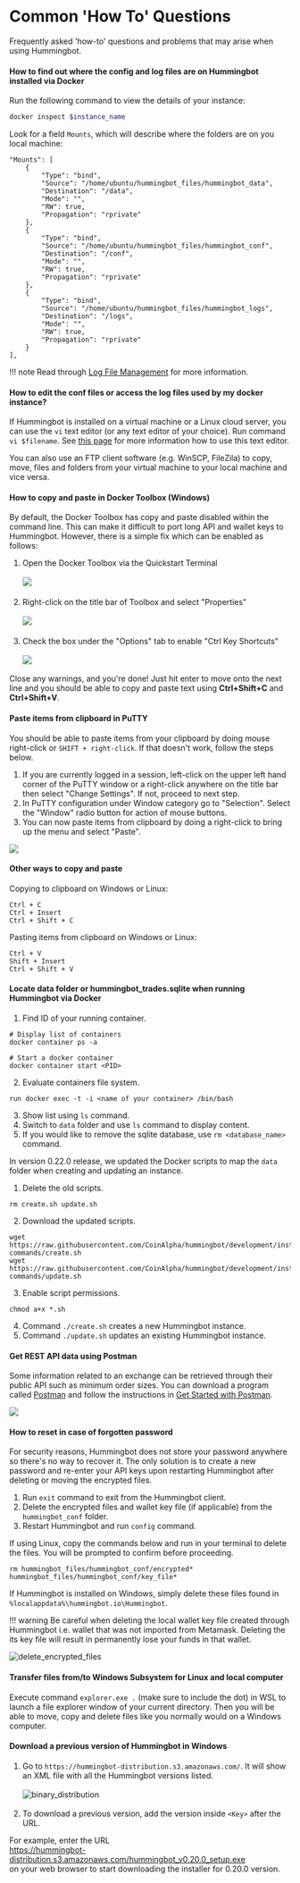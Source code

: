 # Common 'How To' Questions

Frequently asked 'how-to' questions and problems that may arise when using Hummingbot.

#### How to find out where the config and log files are on Hummingbot installed via Docker

Run the following command to view the details of your instance:

```bash
docker inspect $instance_name
```

Look for a field `Mounts`, which will describe where the folders are on you local machine:

```
"Mounts": [
    {
        "Type": "bind",
        "Source": "/home/ubuntu/hummingbot_files/hummingbot_data",
        "Destination": "/data",
        "Mode": "",
        "RW": true,
        "Propagation": "rprivate"
    },
    {
        "Type": "bind",
        "Source": "/home/ubuntu/hummingbot_files/hummingbot_conf",
        "Destination": "/conf",
        "Mode": "",
        "RW": true,
        "Propagation": "rprivate"
    },
    {
        "Type": "bind",
        "Source": "/home/ubuntu/hummingbot_files/hummingbot_logs",
        "Destination": "/logs",
        "Mode": "",
        "RW": true,
        "Propagation": "rprivate"
    }
],
```

!!! note
    Read through [Log File Management](https://docs.hummingbot.io/utilities/logging/) for more information.

#### How to edit the conf files or access the log files used by my docker instance?

If Hummingbot is installed on a virtual machine or a Linux cloud server, you can use the `vi` text editor (or any text editor of your choice). Run command `vi $filename`. See [this page](https://www.tipsandtricks-hq.com/unix-vi-commands-take-advantage-of-the-unix-vi-editor-374) for more information how to use this text editor.

You can also use an FTP client software (e.g. WinSCP, FileZila) to copy, move, files and folders from your virtual machine to your local machine and vice versa.


#### How to copy and paste in Docker Toolbox (Windows)

By default, the Docker Toolbox has copy and paste disabled within the command line. This can make it difficult to port long API and wallet keys to Hummingbot. However, there is a simple fix which can be enabled as follows:

1. Open the Docker Toolbox via the Quickstart Terminal</br></br>
  ![](/assets/img/docker_toolbox_startup.PNG)</br></br>
2. Right-click on the title bar of Toolbox and select "Properties"</br></br>
  ![](/assets/img/docker_toolbox_properties.png)</br></br>
3. Check the box under the "Options" tab to enable "Ctrl Key Shortcuts"</br></br>
  ![](/assets/img/docker_toolbox_enable.png)

Close any warnings, and you're done! Just hit enter to move onto the next line and you should be able to copy and paste text using **Ctrl+Shift+C** and **Ctrl+Shift+V**.


#### Paste items from clipboard in PuTTY

You should be able to paste items from your clipboard by doing mouse right-click or `SHIFT + right-click`. If that doesn't work, follow the steps below.

1. If you are currently logged in a session, left-click on the upper left hand corner of the PuTTY window or a right-click anywhere on the title bar then select "Change Settings". If not, proceed to next step.
2. In PuTTY configuration under Window category go to "Selection". Select the "Window" radio button for action of mouse buttons.
3. You can now paste items from clipboard by doing a right-click to bring up the menu and select "Paste".

![](/assets/img/putty_copy_paste.gif)

#### Other ways to copy and paste

Copying to clipboard on Windows or Linux:

```
Ctrl + C 
Ctrl + Insert
Ctrl + Shift + C
```

Pasting items from clipboard on Windows or Linux:

```
Ctrl + V
Shift + Insert
Ctrl + Shift + V
```

#### Locate data folder or hummingbot_trades.sqlite when running Hummingbot via Docker

1. Find ID of your running container.
```
# Display list of containers
docker container ps -a

# Start a docker container
docker container start <PID>
```
2. Evaluate containers file system.
```
run docker exec -t -i <name of your container> /bin/bash
```
3. Show list using `ls` command.
4. Switch to `data` folder and use `ls` command to display content.
5. If you would like to remove the sqlite database, use `rm <database_name>` command.

In version 0.22.0 release, we updated the Docker scripts to map the `data` folder when creating and updating an instance.

1. Delete the old scripts.
```
rm create.sh update.sh
```
2. Download the updated scripts.
```
wget https://raw.githubusercontent.com/CoinAlpha/hummingbot/development/installation/docker-commands/create.sh
wget https://raw.githubusercontent.com/CoinAlpha/hummingbot/development/installation/docker-commands/update.sh
```
3. Enable script permissions.
```
chmod a+x *.sh
```
4. Command `./create.sh` creates a new Hummingbot instance.
5. Command `./update.sh` updates an existing Hummingbot instance.


#### Get REST API data using Postman

Some information related to an exchange can be retrieved through their public API such as minimum order sizes. You can download a program called [Postman](https://www.getpostman.com/) and follow the instructions in [Get Started with Postman](https://learning.getpostman.com/getting-started/).

![](/assets/img/postman.png)


#### How to reset in case of forgotten password

For security reasons, Hummingbot does not store your password anywhere so there's no way to recover it. The only solution is to create a new password and re-enter your API keys upon restarting Hummingbot after deleting or moving the encrypted files.

1. Run `exit` command to exit from the Hummingbot client.
2. Delete the encrypted files and wallet key file (if applicable) from the `hummingbot_conf` folder.
3. Restart Hummingbot and run `config` command.

If using Linux, copy the commands below and run in your terminal to delete the files. You will be prompted to confirm before proceeding.

```
rm hummingbot_files/hummingbot_conf/encrypted* hummingbot_files/hummingbot_conf/key_file*
```

If Hummingbot is installed on Windows, simply delete these files found in `%localappdata%\hummingbot.io\Hummingbot`.

!!! warning
    Be careful when deleting the local wallet key file created through Hummingbot i.e. wallet that was not imported from Metamask. Deleting the its key file will result in permanently lose your funds in that wallet.

![delete_encrypted_files](/assets/img/ts_delete_encrypted.gif)


#### Transfer files from/to Windows Subsystem for Linux and local computer

Execute command `explorer.exe .` (make sure to include the dot) in WSL to launch a file explorer window of your current directory. Then you will be able to move, copy and delete files like you normally would on a Windows computer.


#### Download a previous version of Hummingbot in Windows

1. Go to `https://hummingbot-distribution.s3.amazonaws.com/`. It will show an XML file with all the Hummingbot versions listed.</br></br>
    ![binary_distribution](/assets/img/ts_binary_distribution.png)</br></br>
2. To download a previous version, add the version inside `<Key>` after the URL.

For example, enter the URL</br>
https://hummingbot-distribution.s3.amazonaws.com/hummingbot_v0.20.0_setup.exe
</br>on your web browser to start downloading the installer for 0.20.0 version.